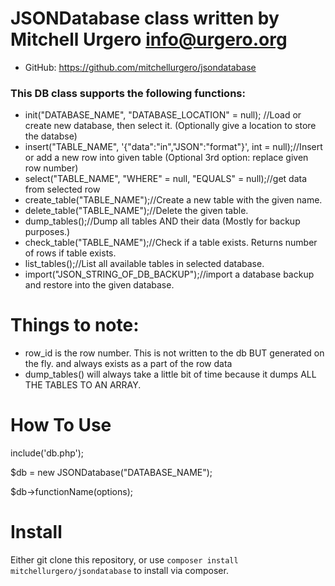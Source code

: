 JSONDatabase class written by Mitchell Urgero <info@urgero.org>
===============================================================
- GitHub: https://github.com/mitchellurgero/jsondatabase


### This DB class supports the following functions:

- init("DATABASE_NAME", "DATABASE_LOCATION" = null); //Load or create new database, then select it. (Optionally give a location to store the databse)
- insert("TABLE_NAME", '{"data":"in","JSON":"format"}', int = null);//Insert or add a new row into given table (Optional 3rd option: replace given row number) 
- select("TABLE_NAME", "WHERE" = null, "EQUALS" = null);//get data from selected row
- create_table("TABLE_NAME");//Create a new table with the given name.
- delete_table("TABLE_NAME");//Delete the given table.
- dump_tables();//Dump all tables AND their data (Mostly for backup purposes.)
- check_table("TABLE_NAME");//Check if a table exists. Returns number of rows if table exists.
- list_tables();//List all available tables in selected database.
- import("JSON_STRING_OF_DB_BACKUP");//import a database backup and restore into the given database.

Things to note:
===============
- row_id is the row number. This is not written to the db BUT generated on the fly. and always exists as a part of the row data
- dump_tables() will always take a little bit of time because it dumps ALL THE TABLES TO AN ARRAY.

How To Use
==========
include('db.php');

$db = new JSONDatabase("DATABASE_NAME");

$db->functionName(options);


Install 
=========

Either git clone this repository, or use `composer install mitchellurgero/jsondatabase` to install via composer.
